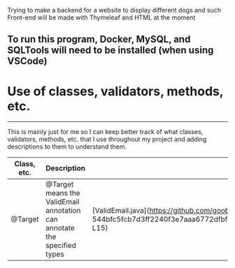 Trying to make a backend for a website to display different dogs and such
Front-end will be made with Thymeleaf and HTML at the moment

To run this program, Docker, MySQL, and SQLTools will need to be installed (when using VSCode)
---

# Use of classes, validators, methods, etc. 

---

This is mainly just for me so I can keep better track of what classes, validators, methods, etc. that I use throughout my project and adding descriptions to them to understand them.

| Class, etc. | Description | Use Case |
| --- | --- | --- |
| @Target | @Target means the ValidEmail annotation can annotate the specified types | [ValidEmail.java](https://github.com/goob8079/Dogs-Spring-Boot/blob 544bfc5fcb7d3ff2240f3e7aaa6772dfbfb52763/src/main/java/com/justice/dogs/login/ValidEmail.java#L14-L15) |

